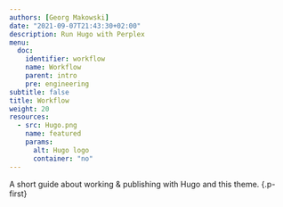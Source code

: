 ```yaml
---
authors: [Georg Makowski]
date: "2021-09-07T21:43:30+02:00"
description: Run Hugo with Perplex 
menu:
  doc:
    identifier: workflow
    name: Workflow
    parent: intro
    pre: engineering
subtitle: false
title: Workflow
weight: 20
resources:
  - src: Hugo.png
    name: featured
    params:
      alt: Hugo logo
      container: "no"
---
```


A short guide about working & publishing with Hugo and this theme.
{.p-first} <!--more-->
